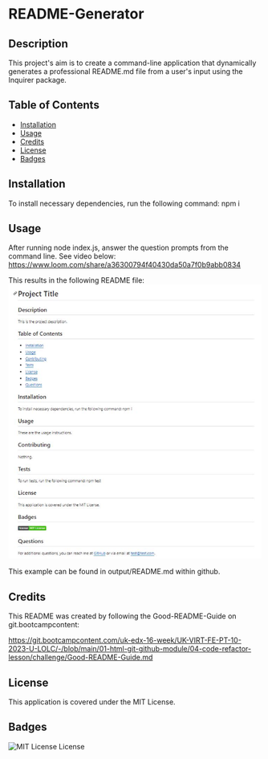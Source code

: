 
# README-Generator

## Description
This project's aim is to create a command-line application that dynamically generates a professional README.md file from a user's input using the Inquirer package.

## Table of Contents
- [Installation](#installation)
- [Usage](#usage)
- [Credits](#credits)
- [License](#license)
- [Badges](#badges)

## Installation
To install necessary dependencies, run the following command:
npm i

## Usage
After running node index.js, answer the question prompts from the command line. See video below:
https://www.loom.com/share/a36300794f40430da50a7f0b9abb0834

This results in the following README file:
![readme-screenshot](assets/images/screenshot.JPG)

This example can be found in output/README.md within github.

## Credits

This README was created by following the Good-README-Guide on git.bootcampcontent:

https://git.bootcampcontent.com/uk-edx-16-week/UK-VIRT-FE-PT-10-2023-U-LOLC/-/blob/main/01-html-git-github-module/04-code-refactor-lesson/challenge/Good-README-Guide.md

## License
This application is covered under the MIT License.

## Badges
![MIT License License](https://img.shields.io/badge/license-MIT%20License-brightgreen.svg)

